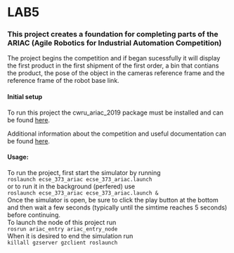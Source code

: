 # LAB5

### This project creates a foundation for completing parts of the ARIAC (Agile Robotics for Industrial Automation Competition) 
The project begins the competition and if began sucessfully it will display the first product in the first shipment of the first order, a bin that contians the product, the pose of the object in the cameras reference frame and the reference frame of the robot base link.

#### Initial setup
To run this project the cwru_ariac_2019 package must be installed and can be found [here](https://github.com/cwru-eecs-373/cwru_ariac_2019).

Additional information about the competition and useful documentation can be found [here](https://bitbucket.org/osrf/ariac/wiki/2019/Home).


#### Usage: 
To run the project, first start the simulator by running  
    `roslaunch ecse_373_ariac ecse_373_ariac.launch`  
or to run it in the background (perfered) use  
    `roslaunch ecse_373_ariac ecse_373_ariac.launch &`  
Once the simulator is open, be sure to click the play button at the bottom and then wait a few seconds (typically until the simtime reaches 5 seconds) before continuing.  
To launch the node of this project run  
    `rosrun ariac_entry ariac_entry_node`  
When it is desired to end the simulation run  
    `killall gzserver gzclient roslaunch`  